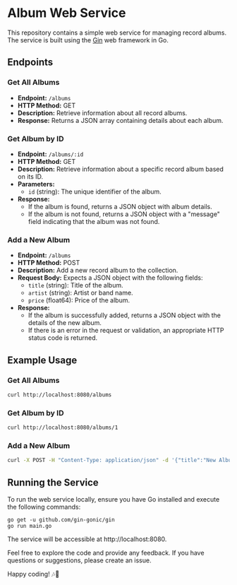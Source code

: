 # Album Web Service

This repository contains a simple web service for managing record albums. The service is built using the [Gin](https://github.com/gin-gonic/gin) web framework in Go.

## Endpoints

### Get All Albums

- **Endpoint:** `/albums`
- **HTTP Method:** GET
- **Description:** Retrieve information about all record albums.
- **Response:** Returns a JSON array containing details about each album.

### Get Album by ID

- **Endpoint:** `/albums/:id`
- **HTTP Method:** GET
- **Description:** Retrieve information about a specific record album based on its ID.
- **Parameters:**
  - `id` (string): The unique identifier of the album.
- **Response:**
  - If the album is found, returns a JSON object with album details.
  - If the album is not found, returns a JSON object with a "message" field indicating that the album was not found.

### Add a New Album

- **Endpoint:** `/albums`
- **HTTP Method:** POST
- **Description:** Add a new record album to the collection.
- **Request Body:** Expects a JSON object with the following fields:
  - `title` (string): Title of the album.
  - `artist` (string): Artist or band name.
  - `price` (float64): Price of the album.
- **Response:**
  - If the album is successfully added, returns a JSON object with the details of the new album.
  - If there is an error in the request or validation, an appropriate HTTP status code is returned.

## Example Usage

### Get All Albums

```bash
curl http://localhost:8080/albums
```

### Get Album by ID
```bash
curl http://localhost:8080/albums/1
```
### Add a New Album
```bash
curl -X POST -H "Content-Type: application/json" -d '{"title":"New Album","artist":"New Artist","price":29.99}' http://localhost:8080/albums
```

## Running the Service
To run the web service locally, ensure you have Go installed and execute the following commands:
```
go get -u github.com/gin-gonic/gin
go run main.go
```
The service will be accessible at http://localhost:8080.

Feel free to explore the code and provide any feedback. If you have questions or suggestions, please create an issue.

Happy coding! 🎶🚀
